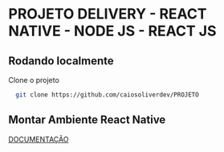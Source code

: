 
# PROJETO DELIVERY - REACT NATIVE - NODE JS - REACT JS


## Rodando localmente

Clone o projeto

```bash
  git clone https://github.com/caiosoliverdev/PROJETO
```

## Montar Ambiente React Native

[DOCUMENTAÇÃO](https://react-native.rocketseat.dev/)

